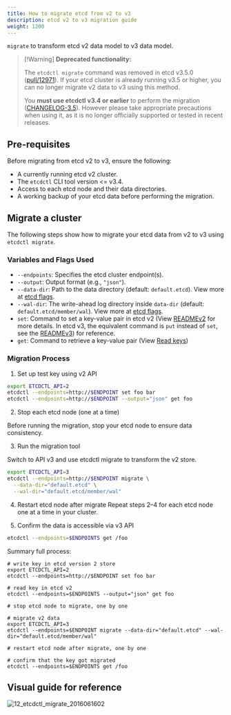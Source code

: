 ```yaml
---
title: How to migrate etcd from v2 to v3
description: etcd v2 to v3 migration guide
weight: 1200
---
```


`migrate` to transform etcd v2 data model to v3 data model.

> [!Warning] **Deprecated functionality:**
>
> The `etcdctl migrate` command was removed in etcd v3.5.0 ([pull/12971](https://github.com/etcd-io/etcd/pull/12971)). If your etcd cluster is already running v3.5 or higher, you can no longer migrate v2 data to v3 using this method.  
>
> You **must use etcdctl v3.4 or earlier** to perform the migration ([CHANGELOG-3.5](https://github.com/etcd-io/etcd/blob/main/CHANGELOG/CHANGELOG-3.5.md#etcdctl-v3-3)). However please take appropriate precautions when using it, as it is no longer officially supported or tested in recent releases.  

## Pre-requisites

Before migrating from etcd v2 to v3, ensure the following:

- A currently running etcd v2 cluster.
- The `etcdctl` CLI tool version <= v3.4.
- Access to each etcd node and their data directories.
- A working backup of your etcd data before performing the migration.

## Migrate a cluster

The following steps show how to migrate your etcd data from v2 to v3 using `etcdctl migrate`.

### Variables and Flags Used

- `--endpoints`: Specifies the etcd cluster endpoint(s).
- `--output`: Output format (e.g., `"json"`).
- `--data-dir`: Path to the data directory (default: `default.etcd`). View more at [etcd flags](https://etcd.io/docs/v3.6/op-guide/configuration/#member).
- `--wal-dir`: The write-ahead log directory inside `data-dir` (default: `default.etcd/member/wal`). View more at [etcd flags](https://etcd.io/docs/v3.6/op-guide/configuration/#member).
- `set`: Command to set a key-value pair in etcd v2 (View [READMEv2](https://github.com/etcd-io/etcd/blob/main/etcdctl/READMEv2.md#setting-key-values) for more details. In etcd v3, the equivalent command is `put` instead of `set`, see the [READMEv3](https://github.com/etcd-io/etcd/tree/main/etcdctl#key-value-commands)) for reference.
- `get`: Command to retrieve a key-value pair (View [Read keys](https://etcd.io/docs/v3.6/dev-guide/interacting_v3/#read-keys))

### Migration Process

1. Set up test key using v2 API

```sh
export ETCDCTL_API=2
etcdctl --endpoints=http://$ENDPOINT set foo bar
etcdctl --endpoints=http://$ENDPOINT --output="json" get foo
```

2. Stop each etcd node (one at a time)

Before running the migration, stop your etcd node to ensure data consistency.

3. Run the migration tool

Switch to API v3 and use etcdctl migrate to transform the v2 store.

```sh
export ETCDCTL_API=3
etcdctl --endpoints=http://$ENDPOINT migrate \
  --data-dir="default.etcd" \
  --wal-dir="default.etcd/member/wal"
```

4. Restart etcd node after migrate
Repeat steps 2–4 for each etcd node one at a time in your cluster.

5. Confirm the data is accessible via v3 API

```sh
etcdctl --endpoints=$ENDPOINTS get /foo
```

Summary full process:

```shell
# write key in etcd version 2 store
export ETCDCTL_API=2
etcdctl --endpoints=http://$ENDPOINT set foo bar

# read key in etcd v2
etcdctl --endpoints=$ENDPOINTS --output="json" get foo

# stop etcd node to migrate, one by one

# migrate v2 data
export ETCDCTL_API=3
etcdctl --endpoints=$ENDPOINT migrate --data-dir="default.etcd" --wal-dir="default.etcd/member/wal"

# restart etcd node after migrate, one by one

# confirm that the key got migrated
etcdctl --endpoints=$ENDPOINTS get /foo
```

## Visual guide for reference

![12_etcdctl_migrate_2016061602](https://storage.googleapis.com/etcd/demo/12_etcdctl_migrate_2016061602.gif)